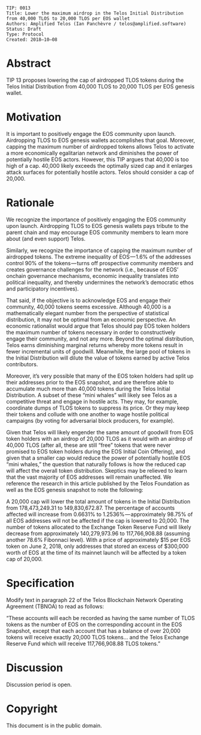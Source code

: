     TIP: 0013
    Title: Lower the maximum airdrop in the Telos Initial Distribution from 40,000 TLOS to 20,000 TLOS per EOS wallet
    Authors: Amplified Telos (Ian Panchèvre / telos@amplified.software)
    Status: Draft
    Type: Protocol
    Created: 2018–10–08

# Abstract

TIP 13 proposes lowering the cap of airdropped TLOS tokens during the Telos Initial Distribution from 40,000 TLOS to 20,000 TLOS per EOS genesis wallet.

# Motivation

It is important to positively engage the EOS community upon launch. Airdropping TLOS to EOS genesis wallets accomplishes that goal. Moreover, capping the maximum number of airdropped tokens allows Telos to activate a more economically egalitarian network and diminishes the power of potentially hostile EOS actors. However, this TIP argues that 40,000 is too high of a cap. 40,000 likely exceeds the optimally sized cap and it enlarges attack surfaces for potentially hostile actors. Telos should consider a cap of 20,000.

# Rationale

We recognize the importance of positively engaging the EOS community upon launch. Airdropping TLOS to EOS genesis wallets pays tribute to the parent chain and may encourage EOS community members to learn more about (and even support) Telos.

Similarly, we recognize the importance of capping the maximum number of airdropped tokens. The extreme inequality of EOS — 1.6% of the addresses control 90% of the tokens — turns off prospective community members and creates governance challenges for the network (i.e., because of EOS’ onchain governance mechanisms, economic inequality translates into political inequality, and thereby undermines the network’s democratic ethos and participatory incentives).

That said, if the objective is to acknowledge EOS and engage their community, 40,000 tokens seems excessive. Although 40,000 is a mathematically elegant number from the perspective of statistical distribution, it may not be optimal from an economic perspective. An economic rationalist would argue that Telos should pay EOS token holders the maximum number of tokens necessary in order to constructively engage their community, and not any more. Beyond the optimal distribution, Telos earns diminishing marginal returns whereby more tokens result in fewer incremental units of goodwill. Meanwhile, the large pool of tokens in the Initial Distribution will dilute the value of tokens earned by active Telos contributors.

Moreover, it’s very possible that many of the EOS token holders had split up their addresses prior to the EOS snapshot, and are therefore able to accumulate much more than 40,000 tokens during the Telos Initial Distribution. A subset of these “mini whales” will likely see Telos as a competitive threat and engage in hostile acts. They may, for example, coordinate dumps of TLOS tokens to suppress its price. Or they may keep their tokens and collude with one another to wage hostile political campaigns (by voting for adversarial block producers, for example).

Given that Telos will likely engender the same amount of goodwill from EOS token holders with an airdrop of 20,000 TLOS as it would with an airdrop of 40,000 TLOS (after all, these are still “free” tokens that were never promised to EOS token holders during the EOS Initial Coin Offering), and given that a smaller cap would reduce the power of potentially hostile EOS “mini whales,” the question that naturally follows is how the reduced cap will affect the overall token distribution. Skeptics may be relieved to learn that the vast majority of EOS addresses will remain unaffected. We reference the research in this article published by the Telos Foundation as well as the EOS genesis snapshot to note the following:

A 20,000 cap will lower the total amount of tokens in the Initial Distribution from 178,473,249.31 to 149,830,672.87.
The percentage of accounts affected will increase from 0.6631% to 1.2536% — approximately 98.75% of all EOS addresses will not be affected if the cap is lowered to 20,000.
The number of tokens allocated to the Exchange Token Reserve Fund will likely decrease from approximately 140,279,973.96 to 117,766,908.88 (assuming another 78.6% Fibonnaci level).
With a price of approximately $15 per EOS token on June 2, 2018, only addresses that stored an excess of $300,000 worth of EOS at the time of its mainnet launch will be affected by a token cap of 20,000.

# Specification

Modify text in paragraph 22 of the Telos Blockchain Network Operating Agreement (TBNOA) to read as follows:

“These accounts will each be recorded as having the same number of TLOS tokens as the number of EOS on the corresponding account in the EOS Snapshot, except that each account that has a balance of over 20,000 tokens will receive exactly 20,000 TLOS tokens… and the Telos Exchange Reserve Fund which will receive 117,766,908.88 TLOS tokens.”

# Discussion

Discussion period is open.

# Copyright

This document is in the public domain.
